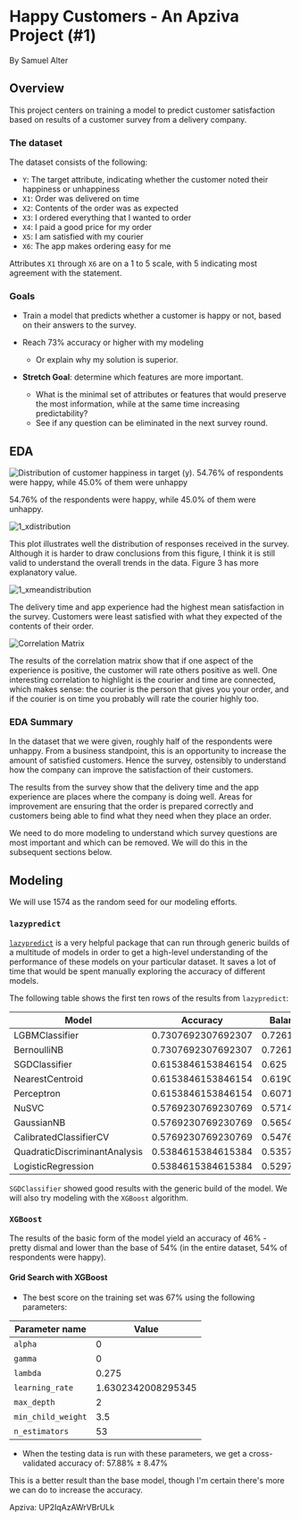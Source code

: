 # Happy Customers - An Apziva Project (#1)
By Samuel Alter

## Overview
This project centers on training a model to predict customer satisfaction based on results of a customer survey from a delivery company. 

### The dataset
The dataset consists of the following:
* `Y`: The target attribute, indicating whether the customer noted their happiness or unhappiness
* `X1`: Order was delivered on time
* `X2`: Contents of the order was as expected
* `X3`: I ordered everything that I wanted to order
* `X4`: I paid a good price for my order
* `X5`: I am satisfied with my courier
* `X6`: The app makes ordering easy for me

Attributes `X1` through `X6` are on a 1 to 5 scale, with 5 indicating most agreement with the statement.

### Goals
* Train a model that predicts whether a customer is happy or not, based on their answers to the survey. 
* Reach 73% accuracy or higher with my modeling
  * Or explain why my solution is superior.

* **Stretch Goal**: determine which features are more important.
  * What is the minimal set of attributes or features that would preserve the most information, while at the same time increasing predictability?
  * See if any question can be eliminated in the next survey round.
 
## EDA
![Distribution of customer happiness in target (y). 54.76% of respondents were happy, while 45.0% of them were unhappy](https://github.com/sralter/UP2IqAzAWrVBrULk/assets/25013680/197cb671-eebb-4526-9bb4-24a5800beef1)

54.76% of the respondents were happy, while 45.0% of them were unhappy.

![1_xdistribution](https://github.com/sralter/UP2IqAzAWrVBrULk/assets/25013680/852df7d2-6022-416e-8734-a77a8917f7d2)

This plot illustrates well the distribution of responses received in the survey. Although it is harder to draw conclusions from this figure, I think it is still valid to understand the overall trends in the data. Figure 3 has more explanatory value.

![1_xmeandistribution](https://github.com/sralter/UP2IqAzAWrVBrULk/assets/25013680/ca427f60-15f5-4563-b8eb-f0549228524c)

The delivery time and app experience had the highest mean satisfaction in the survey. Customers were least satisfied with what they expected of the contents of their order.

![Correlation Matrix](https://github.com/sralter/Happy_Customers/assets/25013680/e32bad69-6165-4c1e-94a8-7d348d484c08)

The results of the correlation matrix show that if one aspect of the experience is positive, the customer will rate others positive as well. One interesting correlation to highlight is the courier and time are connected, which makes sense: the courier is the person that gives you your order, and if the courier is on time you probably will rate the courier highly too.

### EDA Summary
In the dataset that we were given, roughly half of the respondents were unhappy. From a business standpoint, this is an opportunity to increase the amount of satisfied customers. Hence the survey, ostensibly to understand how the company can improve the satisfaction of their customers.

The results from the survey show that the delivery time and the app experience are places where the company is doing well. Areas for improvement are ensuring that the order is prepared correctly and customers being able to find what they need when they place an order.

We need to do more modeling to understand which survey questions are most important and which can be removed. We will do this in the subsequent sections below.

## Modeling
We will use 1574 as the random seed for our modeling efforts.

### `lazypredict`
[`lazypredict`](#https://lazypredict.readthedocs.io/en/latest/) is a very helpful package that can run through generic builds of a multitude of models in order to get a high-level understanding of the performance of these models on your particular dataset. It saves a lot of time that would be spent manually exploring the accuracy of different models.

The following table shows the first ten rows of the results from `lazypredict`:

|Model                        |Accuracy           |Balanced Accuracy  |ROC AUC            |F1 Score           |Time Taken           |
|-----------------------------|-------------------|-------------------|-------------------|-------------------|---------------------|
|LGBMClassifier               |0.7307692307692307 |0.7261904761904762 |0.7261904761904762 |0.7295582977741899 |0.16534090042114258  |
|BernoulliNB                  |0.7307692307692307 |0.7261904761904762 |0.7261904761904762 |0.7295582977741899 |0.006081819534301758 |
|SGDClassifier                |0.6153846153846154 |0.625              |0.625              |0.6108058608058609 |0.009582042694091797 |
|NearestCentroid              |0.6153846153846154 |0.6190476190476191 |0.6190476190476191 |0.6153846153846154 |0.0072171688079833984|
|Perceptron                   |0.6153846153846154 |0.6071428571428572 |0.6071428571428572 |0.6107226107226107 |0.00656580924987793  |
|NuSVC                        |0.5769230769230769 |0.5714285714285714 |0.5714285714285714 |0.575020182216584  |0.010294675827026367 |
|GaussianNB                   |0.5769230769230769 |0.5654761904761905 |0.5654761904761905 |0.5671747607231478 |0.006016969680786133 |
|CalibratedClassifierCV       |0.5769230769230769 |0.5476190476190477 |0.5476190476190476 |0.5014553014553015 |0.021075963973999023 |
|QuadraticDiscriminantAnalysis|0.5384615384615384 |0.5357142857142857 |0.5357142857142857 |0.5384615384615384 |0.008083820343017578 |
|LogisticRegression           |0.5384615384615384 |0.5297619047619048 |0.5297619047619048 |0.5328671328671329 |0.010271072387695312 |

`SGDClassifier` showed good results with the generic build of the model. We will also try modeling with the `XGBoost` algorithm.

### `XGBoost`
The results of the basic form of the model yield an accuracy of 46% - pretty dismal and lower than the base of 54% (in the entire dataset, 54% of respondents were happy).

#### Grid Search with XGBoost
* The best score on the training set was 67% using the following parameters:

|Parameter name | Value|
|-|-|
|`alpha`|0|
|`gamma`|0|
|`lambda`|0.275|
|`learning_rate`|1.6302342008295345|
|`max_depth`|2|
|`min_child_weight`|3.5|
|`n_estimators`|53|
* When the testing data is run with these parameters, we get a cross-validated accuracy of: 57.88% ± 8.47%

This is a better result than the base model, though I'm certain there's more we can do to increase the accuracy.

Apziva: UP2IqAzAWrVBrULk
